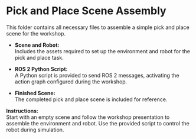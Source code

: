 # Pick and Place Scene Assembly

This folder contains all necessary files to assemble a simple pick and place scene for the workshop.

- **Scene and Robot:**  
    Includes the assets required to set up the environment and robot for the pick and place task.

- **ROS 2 Python Script:**  
    A Python script is provided to send ROS 2 messages, activating the action graph configured during the workshop.

- **Finished Scene:**  
    The completed pick and place scene is included for reference.

**Instructions:**  
Start with an empty scene and follow the workshop presentation to assemble the environment and robot. Use the provided script to control the robot during simulation. 
